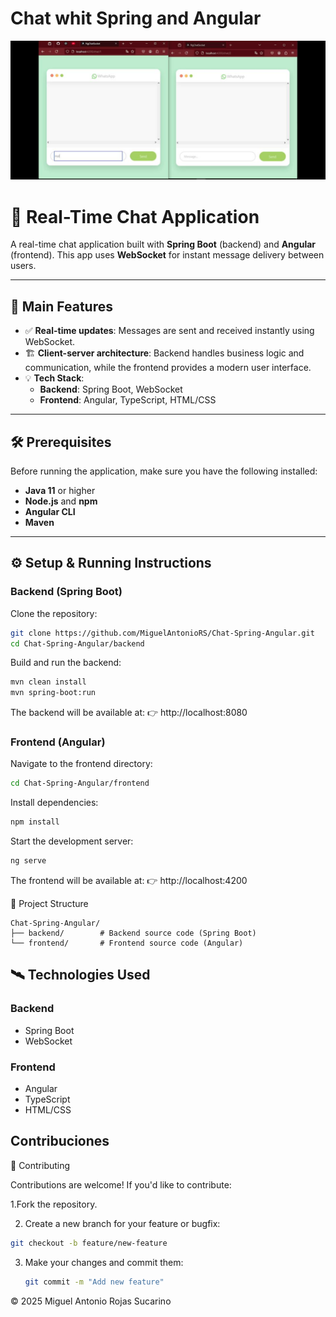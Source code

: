 # Chat whit Spring and Angular

![Chat image](Chat.jpg)

# 🚀 Real-Time Chat Application

A real-time chat application built with **Spring Boot** (backend) and **Angular** (frontend). This app uses **WebSocket** for instant message delivery between users.

---

## 🧩 Main Features

- ✅ **Real-time updates**: Messages are sent and received instantly using WebSocket.
- 🏗️ **Client-server architecture**: Backend handles business logic and communication, while the frontend provides a modern user interface.
- 💡 **Tech Stack**:
  - **Backend**: Spring Boot, WebSocket
  - **Frontend**: Angular, TypeScript, HTML/CSS

---

## 🛠️ Prerequisites

Before running the application, make sure you have the following installed:

- **Java 11** or higher
- **Node.js** and **npm**
- **Angular CLI**
- **Maven**

---

## ⚙️ Setup & Running Instructions

### Backend (Spring Boot)

Clone the repository:
```bash
git clone https://github.com/MiguelAntonioRS/Chat-Spring-Angular.git 
cd Chat-Spring-Angular/backend
```
   
Build and run the backend:
   ```bash
   mvn clean install
   mvn spring-boot:run
   ```

The backend will be available at:
👉 http://localhost:8080 

### Frontend (Angular)

Navigate to the frontend directory:
   ```bash
   cd Chat-Spring-Angular/frontend
   ```

Install dependencies:
   ```bash
   npm install
   ```

Start the development server:
   ```bash
   ng serve
   ```

The frontend will be available at:
👉 http://localhost:4200

📁 Project Structure

```
Chat-Spring-Angular/
├── backend/        # Backend source code (Spring Boot)
└── frontend/       # Frontend source code (Angular)
```

## 🛰️ Technologies Used

### Backend
- Spring Boot
- WebSocket

### Frontend
- Angular
- TypeScript
- HTML/CSS

## Contribuciones

🤝 Contributing 

Contributions are welcome! If you'd like to contribute: 

  1.Fork the repository.
  
  2. Create a new branch for your feature or bugfix:
    
   ```bash
   git checkout -b feature/new-feature
   ```

3. Make your changes and commit them:

   ```bash
   git commit -m "Add new feature"
   ```
   
© 2025 Miguel Antonio Rojas Sucarino
